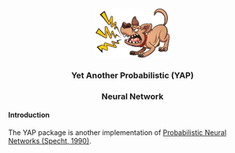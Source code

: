 <p align="center">
  <img width="150" height="100" src="https://github.com/statcompute/yap/blob/master/code/yap.jpg">
</p>

### <p align="center"> Yet Another Probabilistic (YAP) </p>
### <p align="center">  Neural Network </p>

#### Introduction

The YAP package is another implementation of [Probabilistic Neural Networks (Specht, 1990)](http://courses.cs.tamu.edu/rgutier/cpsc636_s10/specht1990pnn.pdf). 
